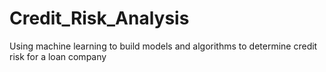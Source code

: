 # Credit_Risk_Analysis
Using machine learning to build models and algorithms to determine credit risk for a loan company 
